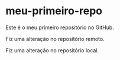 # meu-primeiro-repo
Este é o meu primeiro repositório no GitHub.

Fiz uma alteração no repositório remoto.

Fiz uma alteração no repositório local.
